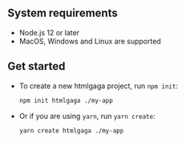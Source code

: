 ## System requirements

- Node.js 12 or later
- MacOS, Windows and Linux are supported

## Get started

- To create a new htmlgaga project, run `npm init`:
  ```bash
  npm init htmlgaga ./my-app
  ```
- Or if you are using `yarn`, run `yarn create`:
  ```bash
  yarn create htmlgaga ./my-app
  ```
